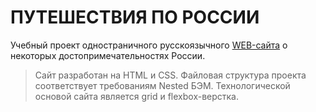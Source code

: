 # ПУТЕШЕСТВИЯ ПО РОССИИ 
Учебный проект одностраничного русскоязычного [WEB-сайта](https://yurysmirnoff.github.io/russian-travel/) о некоторых достопримечательностях России.

> Сайт разработан на HTML и CSS. Файловая структура проекта соответствует требованиям Nested БЭМ.
> Технологической основой сайта является grid и flexbox-верстка.
> 
> [](https://yurysmirnoff.github.io/russian-travel/)
